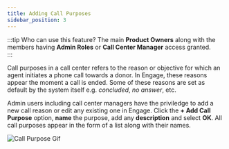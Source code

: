 ```yaml
---
title: Adding Call Purposes
sidebar_position: 3
---
```


:::tip Who can use this feature?
The main **Product Owners** along with the members having **Admin Roles** or **Call Center Manager** access granted.  
:::

Call purposes in a call center refers to the reason or objective for which an agent initiates a phone call towards a donor. In Engage, these reasons appear the moment a call is ended. Some of these reasons are set as default by the system itself e.g. *concluded*, *no answer*, etc.

Admin users including call center managers have the priviledge to add a new call reason or edit any existing one in Engage. Click the **+ Add Call Purpose** option, **name** the purpose, add any **description** and select **OK**. All call purposes appear in the form of a list along with their names.

![Call Purpose Gif](./adding-call-purposes.gif)